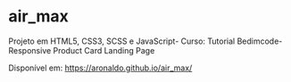 # air_max
Projeto em HTML5, CSS3, SCSS e JavaScript- Curso: Tutorial Bedimcode- Responsive Product Card Landing Page

Disponível em: https://aronaldo.github.io/air_max/
